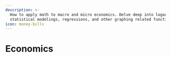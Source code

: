```yaml
---
description: >-
  How to apply math to macro and micro economics. Delve deep into logarithms,
  statistical modelings, regressions, and other graphing related functions.
icon: money-bills
---
```


# Economics

